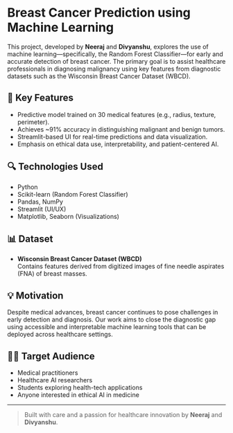 # Breast Cancer Prediction using Machine Learning

This project, developed by **Neeraj** and **Divyanshu**, explores the use of machine learning—specifically, the Random Forest Classifier—for early and accurate detection of breast cancer. The primary goal is to assist healthcare professionals in diagnosing malignancy using key features from diagnostic datasets such as the Wisconsin Breast Cancer Dataset (WBCD).

## 🌟 Key Features
- Predictive model trained on 30 medical features (e.g., radius, texture, perimeter).
- Achieves ~91% accuracy in distinguishing malignant and benign tumors.
- Streamlit-based UI for real-time predictions and data visualization.
- Emphasis on ethical data use, interpretability, and patient-centered AI.

## 🔍 Technologies Used
- Python
- Scikit-learn (Random Forest Classifier)
- Pandas, NumPy
- Streamlit (UI/UX)
- Matplotlib, Seaborn (Visualizations)

## 📊 Dataset
- **Wisconsin Breast Cancer Dataset (WBCD)**  
  Contains features derived from digitized images of fine needle aspirates (FNA) of breast masses.

## 💡 Motivation
Despite medical advances, breast cancer continues to pose challenges in early detection and diagnosis. Our work aims to close the diagnostic gap using accessible and interpretable machine learning tools that can be deployed across healthcare settings.

## 👨‍⚕️ Target Audience
- Medical practitioners
- Healthcare AI researchers
- Students exploring health-tech applications
- Anyone interested in ethical AI in medicine

---

> Built with care and a passion for healthcare innovation by **Neeraj** and **Divyanshu**.
